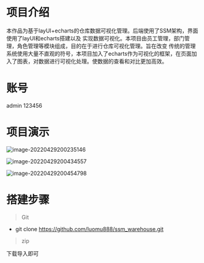 # 项目介绍

本作品为基于layUI+echarts的仓库数据可视化管理。后端使用了SSM架构，界面使用了layUI和echarts搭建以及
实现数据可视化。本项目由员工管理，部门管理，角色管理等模块组成，目的在于进行仓库可视化管理。旨在改变
传统的管理系统使用大量不直观的符号，本项目加入了echarts作为可视化的框架，在页面加入了图表，对数据进行可视化处理。使数据的查看和对比更加高效。

# 账号

admin 123456

# 项目演示

![image-20220429200235146](https://cdn.jsdelivr.net/gh/luomu888/cloudimg@master/img/image-20220429200235146.png)

![image-20220429200434557](https://cdn.jsdelivr.net/gh/luomu888/cloudimg@master/img/image-20220429200434557.png)

![image-20220429200454798](https://cdn.jsdelivr.net/gh/luomu888/cloudimg@master/img/image-20220429200454798.png)

# 搭建步骤

> Git

- git clone  https://github.com/luomu888/ssm_warehouse.git

> zip

下载导入即可































